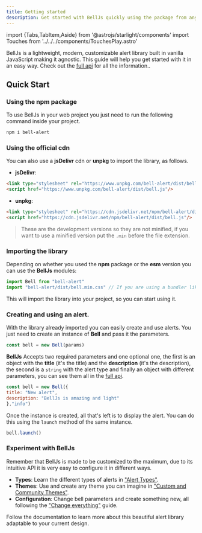 ```yaml
---
title: Getting started
description: Get started with BellJs quickly using the package from any source.
---
```


import {Tabs,TabItem,Aside} from '@astrojs/starlight/components'
import Touches from '../../../components/TouchesPlay.astro'

BellJs is a lightweight, modern, customizable alert library built in vanilla JavaScript making it agnostic. This guide will help you get started with it in an easy way. Check out the [full api](../../api) for all the information..

## Quick Start

### Using the npm package

To use BellJs in your web project you just need to run the following command inside your project.

```bash
npm i bell-alert
```

### Using the official cdn

You can also use a **jsDelivr** cdn or **unpkg** to import the library, as follows.

- **jsDelivr**:

```html
<link type="stylesheet" rel="https://www.unpkg.com/bell-alert/dist/bell.css"/>
<script href="https://www.unpkg.com/bell-alert/dist/bell.js"/>
```

- **unpkg**:

```html
<link type="stylesheet" rel="https://cdn.jsdelivr.net/npm/bell-alert/dist/bell.css"/>
<script href="https://cdn.jsdelivr.net/npm/bell-alert/dist/bell.js"/>
```

>These are the development versions so they are not minified, if you want to use a minified version put the `.min` before the file extension.

### Importing the library

Depending on whether you used the **npm** package or the **esm** version you can use the **BellJs** modules:

```js
import Bell from "bell-alert"
import "bell-alert/dist/bell.min.css" // If you are using a bundler like vite, webpack or other.
```

This will import the library into your project, so you can start using it.

### Creating and using an alert.

With the library already imported you can easily create and use alerts. You just need to create an instance of **Bell** and pass it the parameters.

```js
const bell = new Bell(params)
```

**BellJs** Accepts two required parameters and one optional one, the first is an object with the **title** (it's the title) and the **description** (it's the description), the second is a `string` with the alert type and finally an object with different parameters, you can see them all in the [full api](https://belljs.vercel.app/api).

```js
const bell = new Bell({
title: "New alert",
description: "BellJs is amazing and light"
},"info")
```

Once the instance is created, all that's left is to display the alert. You can do this using the `launch` method of the same instance.

```js
bell.launch()
```

### Experiment with BellJs

Remember that BellJs is made to be customized to the maximum, due to its intuitive API it is very easy to configure it in different ways.

- **Types**: Learn the different types of alerts in ["Alert Types"](https://belljs.vercel.app/learning-the-basic/choosing-the-type-of-alert).
- **Themes**: Use and create any theme you can imagine in ["Custom and Community Themes"](https://belljs.vercel.app/learning-the-basic/themes).
- **Configuration**: Change bell parameters and create something new, all following the ["Change everything"](https://belljs.vercel.app/learning-the-basic/customized-bell) guide.

Follow the documentation to learn more about this beautiful alert library adaptable to your current design.
